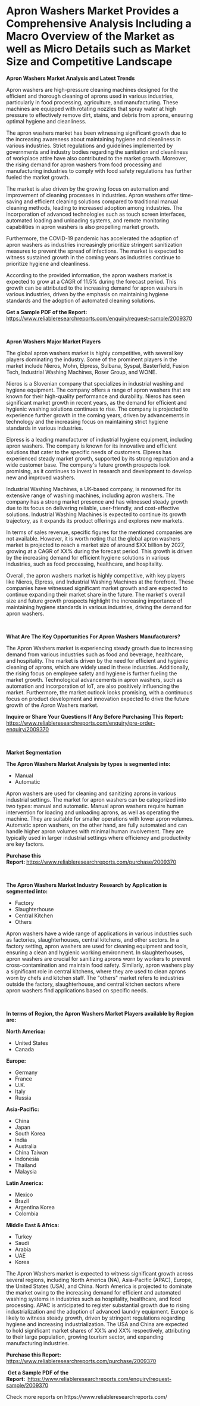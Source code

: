 <p><h1>Apron Washers Market Provides a Comprehensive Analysis Including a Macro Overview of the Market as well as Micro Details such as Market Size and Competitive Landscape</h1></p><p><strong>Apron Washers Market Analysis and Latest Trends</strong></p>
<p><p>Apron washers are high-pressure cleaning machines designed for the efficient and thorough cleaning of aprons used in various industries, particularly in food processing, agriculture, and manufacturing. These machines are equipped with rotating nozzles that spray water at high pressure to effectively remove dirt, stains, and debris from aprons, ensuring optimal hygiene and cleanliness.</p><p>The apron washers market has been witnessing significant growth due to the increasing awareness about maintaining hygiene and cleanliness in various industries. Strict regulations and guidelines implemented by governments and industry bodies regarding the sanitation and cleanliness of workplace attire have also contributed to the market growth. Moreover, the rising demand for apron washers from food processing and manufacturing industries to comply with food safety regulations has further fueled the market growth.</p><p>The market is also driven by the growing focus on automation and improvement of cleaning processes in industries. Apron washers offer time-saving and efficient cleaning solutions compared to traditional manual cleaning methods, leading to increased adoption among industries. The incorporation of advanced technologies such as touch screen interfaces, automated loading and unloading systems, and remote monitoring capabilities in apron washers is also propelling market growth.</p><p>Furthermore, the COVID-19 pandemic has accelerated the adoption of apron washers as industries increasingly prioritize stringent sanitization measures to prevent the spread of infections. The market is expected to witness sustained growth in the coming years as industries continue to prioritize hygiene and cleanliness.</p><p>According to the provided information, the apron washers market is expected to grow at a CAGR of 11.5% during the forecast period. This growth can be attributed to the increasing demand for apron washers in various industries, driven by the emphasis on maintaining hygiene standards and the adoption of automated cleaning solutions.</p></p>
<p><strong>Get a Sample PDF of the Report:&nbsp;</strong> <a href="https://www.reliableresearchreports.com/enquiry/request-sample/2009370">https://www.reliableresearchreports.com/enquiry/request-sample/2009370</a></p>
<p>&nbsp;</p>
<p><strong>Apron Washers Major Market Players</strong></p>
<p><p>The global apron washers market is highly competitive, with several key players dominating the industry. Some of the prominent players in the market include Nieros, Mohn, Elpress, Sulbana, Syspal, Basterfield, Fusion Tech, Industrial Washing Machines, Roser Group, and WONE.</p><p>Nieros is a Slovenian company that specializes in industrial washing and hygiene equipment. The company offers a range of apron washers that are known for their high-quality performance and durability. Nieros has seen significant market growth in recent years, as the demand for efficient and hygienic washing solutions continues to rise. The company is projected to experience further growth in the coming years, driven by advancements in technology and the increasing focus on maintaining strict hygiene standards in various industries.</p><p>Elpress is a leading manufacturer of industrial hygiene equipment, including apron washers. The company is known for its innovative and efficient solutions that cater to the specific needs of customers. Elpress has experienced steady market growth, supported by its strong reputation and a wide customer base. The company's future growth prospects look promising, as it continues to invest in research and development to develop new and improved washers.</p><p>Industrial Washing Machines, a UK-based company, is renowned for its extensive range of washing machines, including apron washers. The company has a strong market presence and has witnessed steady growth due to its focus on delivering reliable, user-friendly, and cost-effective solutions. Industrial Washing Machines is expected to continue its growth trajectory, as it expands its product offerings and explores new markets.</p><p>In terms of sales revenue, specific figures for the mentioned companies are not available. However, it is worth noting that the global apron washers market is projected to reach a market size of around $XX billion by 2027, growing at a CAGR of XX% during the forecast period. This growth is driven by the increasing demand for efficient hygiene solutions in various industries, such as food processing, healthcare, and hospitality.</p><p>Overall, the apron washers market is highly competitive, with key players like Nieros, Elpress, and Industrial Washing Machines at the forefront. These companies have witnessed significant market growth and are expected to continue expanding their market share in the future. The market's overall size and future growth prospects highlight the increasing importance of maintaining hygiene standards in various industries, driving the demand for apron washers.</p></p>
<p>&nbsp;</p>
<p><strong>What Are The Key Opportunities For Apron Washers Manufacturers?</strong></p>
<p><p>The Apron Washers market is experiencing steady growth due to increasing demand from various industries such as food and beverage, healthcare, and hospitality. The market is driven by the need for efficient and hygienic cleaning of aprons, which are widely used in these industries. Additionally, the rising focus on employee safety and hygiene is further fueling the market growth. Technological advancements in apron washers, such as automation and incorporation of IoT, are also positively influencing the market. Furthermore, the market outlook looks promising, with a continuous focus on product development and innovation expected to drive the future growth of the Apron Washers market.</p></p>
<p><strong>Inquire or Share Your Questions If Any Before Purchasing This Report:</strong> <a href="https://www.reliableresearchreports.com/enquiry/pre-order-enquiry/2009370">https://www.reliableresearchreports.com/enquiry/pre-order-enquiry/2009370</a></p>
<p>&nbsp;</p>
<p><strong>Market Segmentation</strong></p>
<p><strong>The Apron Washers Market Analysis by types is segmented into:</strong></p>
<p><ul><li>Manual</li><li>Automatic</li></ul></p>
<p><p>Apron washers are used for cleaning and sanitizing aprons in various industrial settings. The market for apron washers can be categorized into two types: manual and automatic. Manual apron washers require human intervention for loading and unloading aprons, as well as operating the machine. They are suitable for smaller operations with lower apron volumes. Automatic apron washers, on the other hand, are fully automated and can handle higher apron volumes with minimal human involvement. They are typically used in larger industrial settings where efficiency and productivity are key factors.</p></p>
<p><strong>Purchase this Report:&nbsp;</strong><a href="https://www.reliableresearchreports.com/purchase/2009370">https://www.reliableresearchreports.com/purchase/2009370</a></p>
<p>&nbsp;</p>
<p><strong>The Apron Washers Market Industry Research by Application is segmented into:</strong></p>
<p><ul><li>Factory</li><li>Slaughterhouse</li><li>Central Kitchen</li><li>Others</li></ul></p>
<p><p>Apron washers have a wide range of applications in various industries such as factories, slaughterhouses, central kitchens, and other sectors. In a factory setting, apron washers are used for cleaning equipment and tools, ensuring a clean and hygienic working environment. In slaughterhouses, apron washers are crucial for sanitizing aprons worn by workers to prevent cross-contamination and maintain food safety. Similarly, apron washers play a significant role in central kitchens, where they are used to clean aprons worn by chefs and kitchen staff. The "others" market refers to industries outside the factory, slaughterhouse, and central kitchen sectors where apron washers find applications based on specific needs.</p></p>
<p>&nbsp;</p>
<p><strong>In terms of Region, the Apron Washers Market Players available by Region are:</strong></p>
<p>
    <p> <strong> North America: </strong>
        <ul>
            <li>United States</li>
            <li>Canada</li>
        </ul>
        </p> 
    <p> <strong> Europe: </strong>
        <ul>
            <li>Germany</li>
            <li>France</li>
            <li>U.K.</li>
            <li>Italy</li>
            <li>Russia</li>
        </ul>
        </p> 
    <p> <strong> Asia-Pacific: </strong>
        <ul>
            <li>China</li>
            <li>Japan</li>
            <li>South Korea</li>
            <li>India</li>
            <li>Australia</li>
            <li>China Taiwan</li>
            <li>Indonesia</li>
            <li>Thailand</li>
            <li>Malaysia</li>
        </ul>
        </p> 
    <p> <strong> Latin America: </strong>
        <ul>
            <li>Mexico</li>
            <li>Brazil</li>
            <li>Argentina Korea</li>
            <li>Colombia</li>
        </ul>
        </p> 
    <p> <strong> Middle East & Africa: </strong>
        <ul>
            <li>Turkey</li>
            <li>Saudi</li>
            <li>Arabia</li>
            <li>UAE</li>
            <li>Korea</li>
        </ul>
    </p>
    </p>
<p><p>The Apron Washers market is expected to witness significant growth across several regions, including North America (NA), Asia-Pacific (APAC), Europe, the United States (USA), and China. North America is projected to dominate the market owing to the increasing demand for efficient and automated washing systems in industries such as hospitality, healthcare, and food processing. APAC is anticipated to register substantial growth due to rising industrialization and the adoption of advanced laundry equipment. Europe is likely to witness steady growth, driven by stringent regulations regarding hygiene and increasing industrialization. The USA and China are expected to hold significant market shares of XX% and XX% respectively, attributing to their large population, growing tourism sector, and expanding manufacturing industries.</p></p>
<p><strong>Purchase this Report: </strong><a href="https://www.reliableresearchreports.com/purchase/2009370">https://www.reliableresearchreports.com/purchase/2009370</a></p>
<p>&nbsp;<strong>Get a Sample PDF of the Report:&nbsp;&nbsp;</strong><a href="https://www.reliableresearchreports.com/enquiry/request-sample/2009370">https://www.reliableresearchreports.com/enquiry/request-sample/2009370</a></p>
<p><strong></strong></p>
<p>Check more reports on https://www.reliableresearchreports.com/</p>